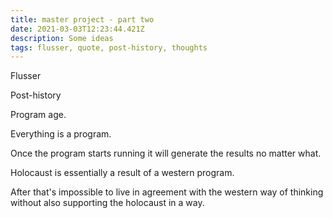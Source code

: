 ```yaml
---
title: master project - part two
date: 2021-03-03T12:23:44.421Z
description: Some ideas
tags: flusser, quote, post-history, thoughts
---
```

Flusser

Post-history



Program age.

Everything is a program.

Once the program starts running it will generate the results no matter what.

Holocaust is essentially a result of a western program.

After that's impossible to live in agreement with the western way of thinking without also supporting the holocaust in a way.
